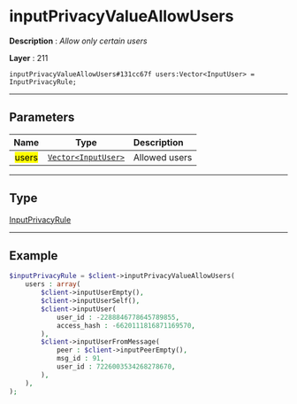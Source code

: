 # inputPrivacyValueAllowUsers

**Description** : *Allow only certain users*

**Layer** : 211

```tl
inputPrivacyValueAllowUsers#131cc67f users:Vector<InputUser> = InputPrivacyRule;
```

---

## Parameters

| Name | Type | Description |
| :---: | :---: | :--- |
| <mark>users</mark> | [`Vector<InputUser>`](type/InputUser) | Allowed users |

---

## Type

[InputPrivacyRule](type/InputPrivacyRule)

---

## Example

```php
$inputPrivacyRule = $client->inputPrivacyValueAllowUsers(
	users : array(
		$client->inputUserEmpty(),
		$client->inputUserSelf(),
		$client->inputUser(
			user_id : -2288846778645789855,
			access_hash : -6620111816871169570,
		),
		$client->inputUserFromMessage(
			peer : $client->inputPeerEmpty(),
			msg_id : 91,
			user_id : 7226003534268278670,
		),
	),
);
```